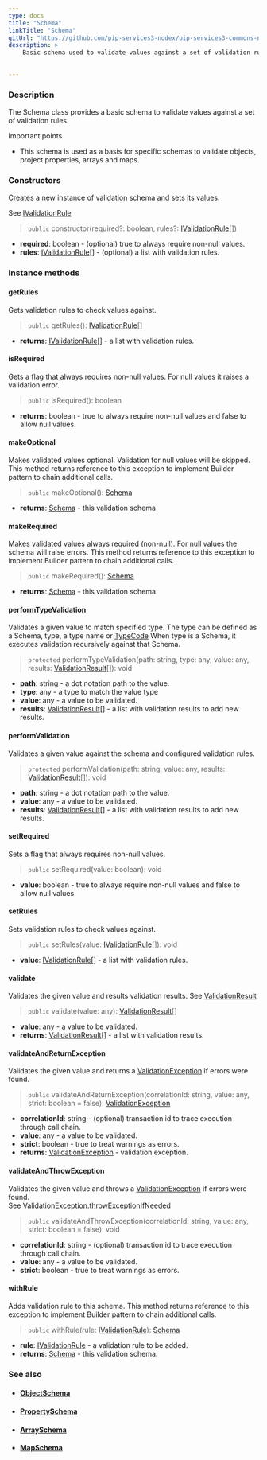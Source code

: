 ```yaml
---
type: docs
title: "Schema"
linkTitle: "Schema"
gitUrl: "https://github.com/pip-services3-nodex/pip-services3-commons-nodex"
description: >
    Basic schema used to validate values against a set of validation rules.

   
---
```


### Description

The Schema class provides a basic schema to validate values against a set of validation rules.

Important points

- This schema is used as a basis for specific schemas to validate objects, project properties, arrays and maps.

### Constructors
Creates a new instance of validation schema and sets its values.

See [IValidationRule](../ivalidation_rule)

> `public` constructor(required?: boolean, rules?: [IValidationRule](../ivalidation_rule)[])

- **required**: boolean - (optional) true to always require non-null values.
- **rules**: [IValidationRule](../ivalidation_rule)[] - (optional) a list with validation rules.


### Instance methods

#### getRules
Gets validation rules to check values against.

> `public` getRules(): [IValidationRule](../ivalidation_rule)[]

- **returns**: [IValidationRule](../ivalidation_rule)[] - a list with validation rules.

#### isRequired
Gets a flag that always requires non-null values.
For null values it raises a validation error.

> `public` isRequired(): boolean

- **returns**: boolean - true to always require non-null values and false to allow null values.

#### makeOptional
Makes validated values optional.
Validation for null values will be skipped.
This method returns reference to this exception to implement Builder pattern
to chain additional calls.

> `public` makeOptional(): [Schema]()

- **returns**: [Schema]() - this validation schema


#### makeRequired
Makes validated values always required (non-null).
For null values the schema will raise errors.
This method returns reference to this exception to implement Builder pattern
to chain additional calls.

> `public` makeRequired(): [Schema]()

- **returns**: [Schema]() - this validation schema

#### performTypeValidation
Validates a given value to match specified type.
The type can be defined as a Schema, type, a type name or [TypeCode](../convert/type_code)
When type is a Schema, it executes validation recursively against that Schema.

> `protected` performTypeValidation(path: string, type: any, value: any, results: [ValidationResult](../validation_result)[]): void

- **path**: string - a dot notation path to the value.
- **type**: any - a type to match the value type
- **value**: any - a value to be validated.
- **results**: [ValidationResult](../validation_result)[] - a list with validation results to add new results.

#### performValidation
Validates a given value against the schema and configured validation rules.

> `protected` performValidation(path: string, value: any, results: [ValidationResult](../validation_result)[]): void

- **path**: string - a dot notation path to the value.
- **value**: any - a value to be validated.
- **results**: [ValidationResult](../validation_result)[] - a list with validation results to add new results.

#### setRequired
Sets a flag that always requires non-null values.

> `public` setRequired(value: boolean): void

- **value**: boolean - true to always require non-null values and false to allow null values.

#### setRules
Sets validation rules to check values against.

> `public` setRules(value: [IValidationRule](../ivalidation_rule)[]): void

- **value**: [IValidationRule](../ivalidation_rule)[] - a list with validation rules.


#### validate
Validates the given value and results validation results.
See [ValidationResult](../validation_result)

> `public` validate(value: any): [ValidationResult](../validation_result)[]

- **value**: any - a value to be validated.
- **returns**: [ValidationResult](../validation_result)[] - a list with validation results.


#### validateAndReturnException
Validates the given value and returns a [ValidationException](../validation_exception) if errors were found.

> `public` validateAndReturnException(correlationId: string, value: any, strict: boolean = false): [ValidationException](../validation_exception)

- **correlationId**: string - (optional) transaction id to trace execution through call chain.
- **value**: any -  a value to be validated.
- **strict**: boolean - true to treat warnings as errors.
- **returns**: [ValidationException](../validation_exception) - validation exception.

#### validateAndThrowException
Validates the given value and throws a [ValidationException](../validation_exception) if errors were found.  
See [ValidationException.throwExceptionIfNeeded](../validation_exception/#throwexceptionifneeded)

> `public` validateAndThrowException(correlationId: string, value: any, strict: boolean = false): void

- **correlationId**: string - (optional) transaction id to trace execution through call chain.
- **value**: any - a value to be validated.
- **strict**: boolean - true to treat warnings as errors.


#### withRule
Adds validation rule to this schema.
This method returns reference to this exception to implement Builder pattern
to chain additional calls.

> `public` withRule(rule: [IValidationRule](../ivalidation_rule)): [Schema]()

- **rule**: [IValidationRule](../ivalidation_rule) - a validation rule to be added.
- **returns**: [Schema]() - this validation schema.



### See also
- #### [ObjectSchema](../object_schema)
- #### [PropertySchema](../property_schema) 
- #### [ArraySchema](../array_schema)
- #### [MapSchema](../map_schema)

